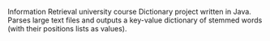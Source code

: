 Information Retrieval university course Dictionary project written in Java. Parses large text files and outputs a key-value dictionary of stemmed words (with their positions lists as values).
